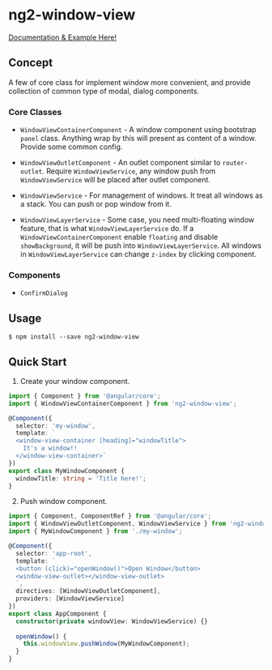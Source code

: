 # ng2-window-view
[Documentation & Example Here!](https://yujuiting.github.io/ng2-window-view/)

## Concept

A few of core class for implement window more convenient,
and provide collection of common type of modal, dialog components.

### Core Classes

- `WindowViewContainerComponent` - A window component using bootstrap `panel` class.
                                   Anything wrap by this will present as content of a window.
                                   Provide some common config.

- `WindowViewOutletComponent` - An outlet component similar to `router-outlet`.
                                Require `WindowViewService`, any window push from `WindowViewService`
                                will be placed after outlet component.

- `WindowViewService` - For management of windows. It treat all windows as a stack.
                        You can push or pop window from it.

- `WindowViewLayerService` - Some case, you need multi-floating window feature,
                             that is what `WindowViewLayerService` do.
                             If a `WindowViewContainerComponent` enable `floating` and
                             disable `showBackground`, it will be push into `WindowViewLayerService`.
                             All windows in `WindowViewLayerService` can change `z-index` by clicking
                             component.

### Components

- `ConfirmDialog`


## Usage
```
$ npm install --save ng2-window-view
```

## Quick Start

1. Create your window component.

```typescript
import { Component } from '@angular/core';
import { WindowViewContainerComponent } from 'ng2-window-view';

@Component({
  selector: 'my-window',
  template: `
  <window-view-container [heading]="windowTitle">
    It's a window!!
  </window-view-container>`
})
export class MyWindowComponent {
  windowTitle: string = 'Title here!';
}
```

2. Push window component.

```typescript
import { Component, ComponentRef } from '@angular/core';
import { WindowViewOutletComponent, WindowViewService } from 'ng2-window-view';
import { MyWindowComponent } from './my-window';

@Component({
  selector: 'app-root',
  template: `
  <button (click)="openWindow()">Open Window</button>
  <window-view-outlet></window-view-outlet>
  `,
  directives: [WindowViewOutletComponent],
  providers: [WindowViewService]
})
export class AppComponent {
  constructor(private windowView: WindowViewService) {}
  
  openWindow() {
    this.windowView.pushWindow(MyWindowComponent);
  }
}
```